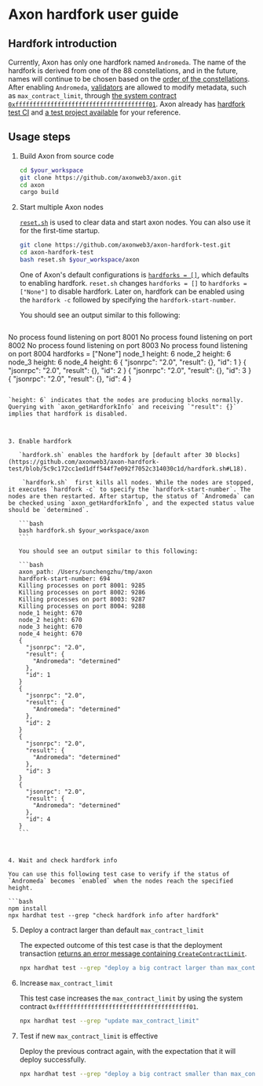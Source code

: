 # Axon hardfork user guide

## Hardfork introduction

Currently, Axon has only one hardfork named `Andromeda`. The name of the hardfork is derived from one of the 88 constellations, and in the future, names will continue to be chosen based on the [order of the constellations](https://en.wikipedia.org/wiki/IAU_designated_constellations#List). After enabling `Andromeda`, [validators](https://github.com/axonweb3/axon/blob/f9974e62924693494476560316db9f70bc650b80/devtools/chain/nodes/node_1.toml#L3) are allowed to modify metadata, such as `max_contract_limit`, through [the system contract `0xffffffffffffffffffffffffffffffffffffff01`](https://docs.axonweb3.io/contract/system_contacts#metadata). Axon already has [hardfork test CI](https://github.com/axonweb3/axon/blob/f9974e62924693494476560316db9f70bc650b80/.github/workflows/hardfork_test.yml)  and [a test project available](https://github.com/axonweb3/axon-hardfork-test) for your reference.

## Usage steps

1. Build Axon from source code

   ```bash
   cd $your_workspace
   git clone https://github.com/axonweb3/axon.git
   cd axon
   cargo build
   ```

   

2. Start multiple Axon nodes

   [`reset.sh`](https://github.com/axonweb3/axon-hardfork-test/blob/5c9c172cc1ed1dff544f7e092f7052c314030c1d/reset.sh) is used to clear data and start axon nodes. You can also use it for the first-time startup.

   ```bash
   git clone https://github.com/axonweb3/axon-hardfork-test.git
   cd axon-hardfork-test
   bash reset.sh $your_workspace/axon
   ```

   One of Axon's default configurations is [`hardforks = []`](https://github.com/axonweb3/axon/blob/f9974e62924693494476560316db9f70bc650b80/devtools/chain/specs/multi_nodes/chain-spec.toml#L10), which defaults to enabling hardfork.  `reset.sh`  changes `hardforks = []` to `hardforks = ["None"]` to disable hardfork. Later on, hardfork can be enabled using the `hardfork -c` followed by specifying the `hardfork-start-number`.

    You should see an output similar to this following:

   ```
No process found listening on port 8001
   No process found listening on port 8002
   No process found listening on port 8003
   No process found listening on port 8004
   hardforks = ["None"]
   node_1 height: 6
   node_2 height: 6
   node_3 height: 6
   node_4 height: 6
   {
     "jsonrpc": "2.0",
     "result": {},
     "id": 1
   }
   {
     "jsonrpc": "2.0",
     "result": {},
     "id": 2
   }
   {
     "jsonrpc": "2.0",
     "result": {},
     "id": 3
   }
   {
     "jsonrpc": "2.0",
     "result": {},
     "id": 4
   }
   ```
   
   `height: 6` indicates that the nodes are producing blocks normally. Querying with `axon_getHardforkInfo` and receiving `"result": {}` implies that hardfork is disabled.

   

3. Enable hardfork

      `hardfork.sh` enables the hardfork by [default after 30 blocks](https://github.com/axonweb3/axon-hardfork-test/blob/5c9c172cc1ed1dff544f7e092f7052c314030c1d/hardfork.sh#L18).

       `hardfork.sh`  first kills all nodes. While the nodes are stopped, it executes `hardfork -c` to specify the `hardfork-start-number`. The nodes are then restarted. After startup, the status of `Andromeda` can be checked using `axon_getHardforkInfo`, and the expected status value should be `determined`.

      ```bash
      bash hardfork.sh $your_workspace/axon	
      ```

      You should see an output similar to this following:

      ```bash
      axon_path: /Users/sunchengzhu/tmp/axon
      hardfork-start-number: 694
      Killing processes on port 8001: 9285
      Killing processes on port 8002: 9286
      Killing processes on port 8003: 9287
      Killing processes on port 8004: 9288
      node_1 height: 670
      node_2 height: 670
      node_3 height: 670
      node_4 height: 670
      {
        "jsonrpc": "2.0",
        "result": {
          "Andromeda": "determined"
        },
        "id": 1
      }
      {
        "jsonrpc": "2.0",
        "result": {
          "Andromeda": "determined"
        },
        "id": 2
      }
      {
        "jsonrpc": "2.0",
        "result": {
          "Andromeda": "determined"
        },
        "id": 3
      }
      {
        "jsonrpc": "2.0",
        "result": {
          "Andromeda": "determined"
        },
        "id": 4
      }
      ```

      

4. Wait and check hardfork info

   You can use this following test case to verify if the status of `Andromeda` becomes `enabled` when the nodes reach the specified height.

   ```bash
   npm install
   npx hardhat test --grep "check hardfork info after hardfork"
   ```

   

5. Deploy a contract larger than default `max_contract_limit`

   The expected outcome of this test case is that the deployment transaction [returns an error message containing `CreateContractLimit`](https://github.com/axonweb3/axon-hardfork-test/blob/5c9c172cc1ed1dff544f7e092f7052c314030c1d/test/checkMetadata.ts#L18-L25).

   ```bash
   npx hardhat test --grep "deploy a big contract larger than max_contract_limit"
   ```

   

6. Increase `max_contract_limit`

   This test case increases the `max_contract_limit` by using the system contract `0xffffffffffffffffffffffffffffffffffffff01`.

   ```bash
   npx hardhat test --grep "update max_contract_limit"
   ```



7. Test if  new `max_contract_limit` is effective

   Deploy the previous contract again, with the expectation that it will deploy successfully.

   ```bash
   npx hardhat test --grep "deploy a big contract smaller than max_contract_limit"
   ```

   

